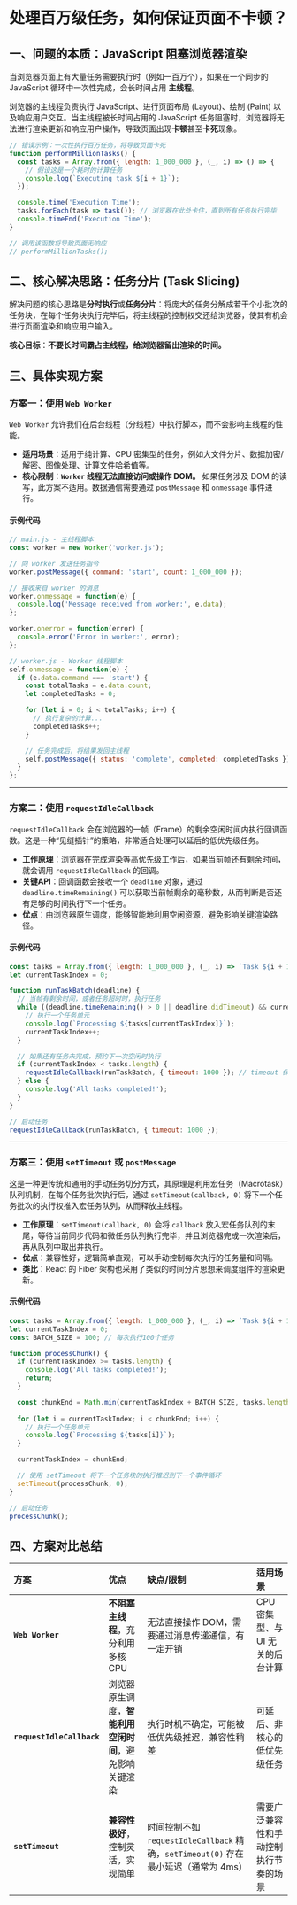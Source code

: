 # 处理百万级任务，如何保证页面不卡顿？

## 一、问题的本质：JavaScript 阻塞浏览器渲染

当浏览器页面上有大量任务需要执行时（例如一百万个），如果在一个同步的 JavaScript 循环中一次性完成，会长时间占用 **主线程**。

浏览器的主线程负责执行 JavaScript、进行页面布局 (Layout)、绘制 (Paint) 以及响应用户交互。当主线程被长时间占用的 JavaScript 任务阻塞时，浏览器将无法进行渲染更新和响应用户操作，导致页面出现**卡顿**甚至**卡死**现象。

```javascript
// 错误示例：一次性执行百万任务，将导致页面卡死
function performMillionTasks() {
  const tasks = Array.from({ length: 1_000_000 }, (_, i) => () => {
    // 假设这是一个耗时的计算任务
    console.log(`Executing task ${i + 1}`);
  });

  console.time('Execution Time');
  tasks.forEach(task => task()); // 浏览器在此处卡住，直到所有任务执行完毕
  console.timeEnd('Execution Time');
}

// 调用该函数将导致页面无响应
// performMillionTasks();
```

## 二、核心解决思路：任务分片 (Task Slicing)

解决问题的核心思路是**分时执行**或**任务分片**：将庞大的任务分解成若干个小批次的任务块，在每个任务块执行完毕后，将主线程的控制权交还给浏览器，使其有机会进行页面渲染和响应用户输入。

**核心目标**：**不要长时间霸占主线程，给浏览器留出渲染的时间。**

## 三、具体实现方案

### 方案一：使用 `Web Worker`

`Web Worker` 允许我们在后台线程（分线程）中执行脚本，而不会影响主线程的性能。

  - **适用场景**：适用于纯计算、CPU 密集型的任务，例如大文件分片、数据加密/解密、图像处理、计算文件哈希值等。
  - **核心限制**：**`Worker` 线程无法直接访问或操作 DOM。** 如果任务涉及 DOM 的读写，此方案不适用。数据通信需要通过 `postMessage` 和 `onmessage` 事件进行。

#### 示例代码

```javascript
// main.js - 主线程脚本
const worker = new Worker('worker.js');

// 向 worker 发送任务指令
worker.postMessage({ command: 'start', count: 1_000_000 });

// 接收来自 worker 的消息
worker.onmessage = function(e) {
  console.log('Message received from worker:', e.data);
};

worker.onerror = function(error) {
  console.error('Error in worker:', error);
};

// worker.js - Worker 线程脚本
self.onmessage = function(e) {
  if (e.data.command === 'start') {
    const totalTasks = e.data.count;
    let completedTasks = 0;

    for (let i = 0; i < totalTasks; i++) {
      // 执行复杂的计算...
      completedTasks++;
    }

    // 任务完成后，将结果发回主线程
    self.postMessage({ status: 'complete', completed: completedTasks });
  }
};
```

-----

### 方案二：使用 `requestIdleCallback`

`requestIdleCallback` 会在浏览器的一帧（Frame）的剩余空闲时间内执行回调函数。这是一种“见缝插针”的策略，非常适合处理可以延后的低优先级任务。

  - **工作原理**：浏览器在完成渲染等高优先级工作后，如果当前帧还有剩余时间，就会调用 `requestIdleCallback` 的回调。
  - **关键API**：回调函数会接收一个 `deadline` 对象，通过 `deadline.timeRemaining()` 可以获取当前帧剩余的毫秒数，从而判断是否还有足够的时间执行下一个任务。
  - **优点**：由浏览器原生调度，能够智能地利用空闲资源，避免影响关键渲染路径。

#### 示例代码

```javascript
const tasks = Array.from({ length: 1_000_000 }, (_, i) => `Task ${i + 1}`);
let currentTaskIndex = 0;

function runTaskBatch(deadline) {
  // 当帧有剩余时间，或者任务超时时，执行任务
  while ((deadline.timeRemaining() > 0 || deadline.didTimeout) && currentTaskIndex < tasks.length) {
    // 执行一个任务单元
    console.log(`Processing ${tasks[currentTaskIndex]}`);
    currentTaskIndex++;
  }

  // 如果还有任务未完成，预约下一次空闲时执行
  if (currentTaskIndex < tasks.length) {
    requestIdleCallback(runTaskBatch, { timeout: 1000 }); // timeout 保证任务不会被无限期推迟
  } else {
    console.log('All tasks completed!');
  }
}

// 启动任务
requestIdleCallback(runTaskBatch, { timeout: 1000 });
```

-----

### 方案三：使用 `setTimeout` 或 `postMessage`

这是一种更传统和通用的手动任务切分方式，其原理是利用宏任务（Macrotask）队列机制，在每个任务批次执行后，通过 `setTimeout(callback, 0)` 将下一个任务批次的执行权推入宏任务队列，从而释放主线程。

  - **工作原理**：`setTimeout(callback, 0)` 会将 `callback` 放入宏任务队列的末尾，等待当前同步代码和微任务队列执行完毕，并且浏览器完成一次渲染后，再从队列中取出并执行。
  - **优点**：兼容性好，逻辑简单直观，可以手动控制每次执行的任务量和间隔。
  - **类比**：React 的 Fiber 架构也采用了类似的时间分片思想来调度组件的渲染更新。

#### 示例代码

```javascript
const tasks = Array.from({ length: 1_000_000 }, (_, i) => `Task ${i + 1}`);
let currentTaskIndex = 0;
const BATCH_SIZE = 100; // 每次执行100个任务

function processChunk() {
  if (currentTaskIndex >= tasks.length) {
    console.log('All tasks completed!');
    return;
  }

  const chunkEnd = Math.min(currentTaskIndex + BATCH_SIZE, tasks.length);
  
  for (let i = currentTaskIndex; i < chunkEnd; i++) {
    // 执行一个任务单元
    console.log(`Processing ${tasks[i]}`);
  }

  currentTaskIndex = chunkEnd;

  // 使用 setTimeout 将下一个任务块的执行推迟到下一个事件循环
  setTimeout(processChunk, 0);
}

// 启动任务
processChunk();
```

## 四、方案对比总结

| 方案 | 优点 | 缺点/限制 | 适用场景 |
| :--- | :--- | :--- | :--- |
| **`Web Worker`** | **不阻塞主线程**，充分利用多核 CPU | 无法直接操作 DOM，需要通过消息传递通信，有一定开销 | CPU 密集型、与 UI 无关的后台计算 |
| **`requestIdleCallback`** | 浏览器原生调度，**智能利用空闲时间**，避免影响关键渲染 | 执行时机不确定，可能被低优先级推迟，兼容性稍差 | 可延后、非核心的低优先级任务 |
| **`setTimeout`** | **兼容性极好**，控制灵活，实现简单 | 时间控制不如 `requestIdleCallback` 精确，`setTimeout(0)` 存在最小延迟（通常为 4ms） | 需要广泛兼容性和手动控制执行节奏的场景 |